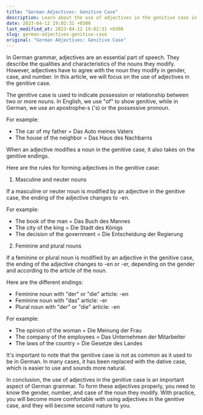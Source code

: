 ```yaml
---
title: "German Adjectives: Genitive Case"
description: Learn about the use of adjectives in the genitive case in German grammar.
date: 2023-04-12 19:02:31 +0300
last_modified_at: 2023-04-12 19:02:31 +0300
slug: german-adjectives-genitive-case
original: "German Adjectives: Genitive Case"
---
```

In German grammar, adjectives are an essential part of speech. They describe the qualities and characteristics of the nouns they modify. However, adjectives have to agree with the noun they modify in gender, case, and number. In this article, we will focus on the use of adjectives in the genitive case.

The genitive case is used to indicate possession or relationship between two or more nouns. In English, we use "of" to show genitive, while in German, we use an apostrophe-s ('s) or the possessive pronoun.

For example:

- The car of my father = Das Auto meines Vaters
- The house of the neighbor = Das Haus des Nachbarns

When an adjective modifies a noun in the genitive case, it also takes on the genitive endings.

Here are the rules for forming adjectives in the genitive case:

1. Masculine and neuter nouns

If a masculine or neuter noun is modified by an adjective in the genitive case, the ending of the adjective changes to -en.

For example:

- The book of the man = Das Buch des Mannes
- The city of the king = Die Stadt des Königs
- The decision of the government = Die Entscheidung der Regierung

2. Feminine and plural nouns

If a feminine or plural noun is modified by an adjective in the genitive case, the ending of the adjective changes to -en or -er, depending on the gender and according to the article of the noun.

Here are the different endings:

- Feminine noun with "der" or "die" article: -en
- Feminine noun with "das" article: -er
- Plural noun with "der" or "die" article: -en

For example:

- The opinion of the woman = Die Meinung der Frau
- The company of the employees = Das Unternehmen der Mitarbeiter
- The laws of the country = Die Gesetze des Landes

It's important to note that the genitive case is not as common as it used to be in German. In many cases, it has been replaced with the dative case, which is easier to use and sounds more natural.

In conclusion, the use of adjectives in the genitive case is an important aspect of German grammar. To form these adjectives properly, you need to know the gender, number, and case of the noun they modify. With practice, you will become more comfortable with using adjectives in the genitive case, and they will become second nature to you.